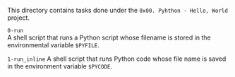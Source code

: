 This directory contains tasks done under the `0x00. Pyhthon - Hello, World` project.<br>


`0-run`<br>
A shell script that runs a Python script whose filename is stored in the environmental variable `$PYFILE`.


`1-run_inline`
A shell script that runs Python code whose file name is saved in the environment variable `$PYCODE`.
